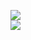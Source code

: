 [![](https://img.shields.io/badge/Made%20With-Github%20Spray-lightgrey.svg?style=for-the-badge&logo=github)](https://github.com/Annihil/github-spray#6961)  
[![](https://i.imgur.com/2DrTn0Z.gif)](https://github.com/Annihil/github-spray)